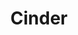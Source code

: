---
title: |
  Cinder
ongoing: false
years: 2023
link: https://www.cinder.co/
description: >
  Led product design and design engineering for a trust & safety startup. Collaborated closely with the CEO on rapid prototyping of key features, helping achieve product-market fit. Also provided design leadership, shaping the design system and establishing core design values.
---